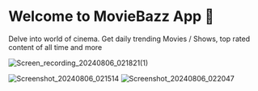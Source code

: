 # Welcome to MovieBazz App 👋

Delve into world of cinema. Get daily trending Movies / Shows, top rated content of all time and more


![Screen_recording_20240806_021821(1)](https://github.com/user-attachments/assets/228e31a8-bdd5-4aec-8db2-29c1d4730fb9)

![Screenshot_20240806_021514](https://github.com/user-attachments/assets/cf06f025-ee2b-476c-a9a2-5e88bd7ad0d9) ![Screenshot_20240806_022047](https://github.com/user-attachments/assets/5c38c955-c63e-419f-b19c-48b4db68ea9f)
